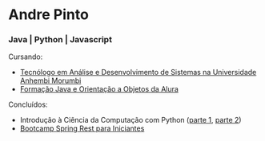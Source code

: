 # Andre Pinto
### Java | Python | Javascript
Cursando:
* [Tecnólogo em Análise e Desenvolvimento de Sistemas na Universidade Anhembi Morumbi](https://portal.anhembi.br/graduacao/cursos/tecnologia-em-analise-e-desenvolvimento-de-sistemas/)
* [Formação Java e Orientação a Objetos da Alura](https://cursos.alura.com.br/formacao-java)

Concluídos:
* Introdução à Ciência da Computação com Python ([parte 1](https://www.coursera.org/learn/ciencia-computacao-python-conceitos), [parte 2](https://www.coursera.org/learn/ciencia-computacao-python-conceitos-2))
* [Bootcamp Spring Rest para Iniciantes](https://cafe.algaworks.com/spring-rest-para-iniciantes-v2/)

<!--
TO-DO [Bootcamp GoStack (front e back end) da RocketSeat com enfoque em Node.js, ReactJS, React Native](https://pages.rocketseat.com.br/gostack)
-->
